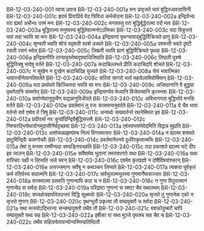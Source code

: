 BR-12-03-240-001  	व्यास उवाच
BR-12-03-240-001a	मनः प्रसृजते भावं बुद्धिरध्यवसायिनी
BR-12-03-240-001c	हृदयं प्रियाप्रिये वेद त्रिविधा कर्मचोदना
BR-12-03-240-002a	इन्द्रियेभ्यः परा ह्यर्था अर्थेभ्यः परमं मनः
BR-12-03-240-002c	मनसस्तु परा बुद्धिर्बुद्धेरात्मा परो मतः
BR-12-03-240-003a	बुद्धिरात्मा मनुष्यस्य बुद्धिरेवात्मनोऽऽत्मिका
BR-12-03-240-003c	यदा विकुरुते भावं तदा भवति सा मनः
BR-12-03-240-004a	इन्द्रियाणां पृथग्भावाद्बुद्धिर्विक्रियते ह्यणु
BR-12-03-240-004c	शृण्वती भवति श्रोत्रं स्पृशती स्पर्श उच्यते
BR-12-03-240-005a	पश्यन्ती भवते दृष्टी रसती रसनं भवेत्
BR-12-03-240-005c	जिघ्रती भवति घ्राणं बुद्धिर्विक्रियते पृथक्
BR-12-03-240-006a	इन्द्रियाणीति तान्याहुस्तेष्वदृश्याधितिष्ठति
BR-12-03-240-006c	तिष्ठती पुरुषे बुद्धिस्त्रिषु भावेषु वर्तते
BR-12-03-240-007a	कदाचिल्लभते प्रीतिं कदाचिदपि शोचते
BR-12-03-240-007c	न सुखेन न दुःखेन कदाचिदिह युज्यते
BR-12-03-240-008a	सेयं भावात्मिका भावांस्त्रीनेतानतिवर्तते
BR-12-03-240-008c	सरितां सागरो भर्ता महावेलामिवोर्मिमान्
BR-12-03-240-009a	यदा प्रार्थयते किञ्चित्तदा भवति सा मनः
BR-12-03-240-009c	अधिष्ठानानि वै बुद्ध्या पृथगेतानि संस्मरेत्
BR-12-03-240-009e	इन्द्रियाण्येव मेध्यानि विजेतव्यानि कृत्स्नशः
BR-12-03-240-010a	सर्वाण्येवानुपूर्व्येण यद्यन्नानुविधीयते
BR-12-03-240-010c	अविभागगता बुद्धिर्भावे मनसि वर्तते
BR-12-03-240-010e	प्रवर्तमानं तु रजः सत्त्वमप्यनुवर्तते
BR-12-03-240-011a	ये चैव भावा वर्तन्ते सर्व एष्वेव ते त्रिषु
BR-12-03-240-011c	अन्वर्थाः सम्प्रवर्तन्ते रथनेमिमरा इव
BR-12-03-240-012a	प्रदीपार्थं नरः कुर्यादिन्द्रियैर्बुद्धिसत्तमैः
BR-12-03-240-012c	निश्चरद्भिर्यथायोगमुदासीनैर्यदृच्छया
BR-12-03-240-013a	एवंस्वभावमेवेदमिति विद्वान्न मुह्यति
BR-12-03-240-013c	अशोचन्नप्रहृष्यंश्च नित्यं विगतमत्सरः
BR-12-03-240-014a	न ह्यात्मा शक्यते द्रष्टुमिन्द्रियैः कामगोचरैः
BR-12-03-240-014c	प्रवर्तमानैरनये दुर्धरैरकृतात्मभिः
BR-12-03-240-015a	तेषां तु मनसा रश्मीन्यदा सम्यङ्नियच्छति
BR-12-03-240-015c	तदा प्रकाशते ह्यात्मा घटे दीप इव ज्वलन्
BR-12-03-240-015e	सर्वेषामेव भूतानां तमस्यपगते यथा
BR-12-03-240-016a	यथा वारिचरः पक्षी न लिप्यति जले चरन्
BR-12-03-240-016c	एवमेव कृतप्रज्ञो न दोषैर्विषयांश्चरन्
BR-12-03-240-016e	असज्जमानः सर्वेषु न कथञ्चन लिप्यते
BR-12-03-240-017a	त्यक्त्वा पूर्वकृतं कर्म रतिर्यस्य सदात्मनि
BR-12-03-240-017c	सर्वभूतात्मभूतस्य गुणमार्गेष्वसज्जतः
BR-12-03-240-018a	सत्त्वमात्मा प्रसवति गुणान्वापि कदा च न
BR-12-03-240-018c	न गुणा विदुरात्मानं गुणान्वेद स सर्वदा
BR-12-03-240-019a	परिद्रष्टा गुणानां स स्रष्टा चैव यथातथम्
BR-12-03-240-019c	सत्त्वक्षेत्रज्ञयोरेतदन्तरं विद्धि सूक्ष्मयोः
BR-12-03-240-020a	सृजते तु गुणानेक एको न सृजते गुणान्
BR-12-03-240-020c	पृथग्भूतौ प्रकृत्या तौ सम्प्रयुक्तौ च सर्वदा
BR-12-03-240-021a	यथा मत्स्योऽद्भिरन्यः सन्सम्प्रयुक्तौ तथैव तौ
BR-12-03-240-021c	मशकोदुम्बरौ चापि सम्प्रयुक्तौ यथा सह
BR-12-03-240-022a	इषीका वा यथा मुञ्जे पृथक्च सह चैव च
BR-12-03-240-022c	तथैव सहितावेतावन्योन्यस्मिन्प्रतिष्ठितौ

